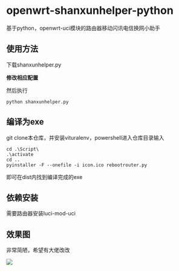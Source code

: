 # openwrt-shanxunhelper-python

基于python，openwrt-uci模块的路由器移动闪讯电信换网小助手



## 使用方法

下载shanxunhelper.py

**修改相应配置**

然后执行

```shell
python shanxunhelper.py
```

## 编译为exe

git clone本仓库，并安装vituralenv，powershell进入仓库目录输入

```shell
cd .\Script\
.\activate
cd ..
pyinstaller -F --onefile -i icon.ico rebootrouter.py 
```

即可在dist内找到编译完成的exe

## 依赖安装

需要路由器安装luci-mod-uci



## 效果图

非常简陋，希望有大佬改改

![](https://cdn.jsdelivr.net/gh/Xunflash/openwrt-shanxunhelper-python@1.0/photos/xiaoguo.png)

